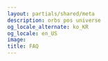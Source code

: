```yaml
---
layout: partials/shared/meta
description: orbs pos universe
og_locale_alternate: ko_KR
og_locale: en_US
image:
title: FAQ
---
```

